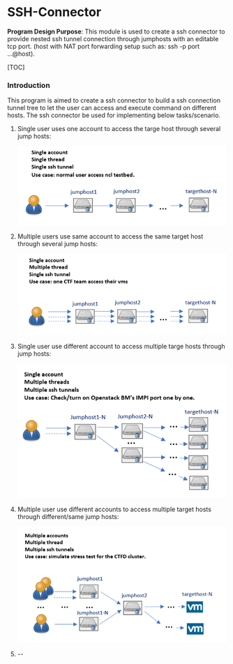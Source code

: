 # SSH-Connector

**Program Design Purpose**: This module is used to create a ssh connector to provide nested ssh tunnel connection through jumphosts with an editable tcp port. (host with NAT port forwarding setup such as: ssh -p port ...@host).

[TOC]

### Introduction 

This program is aimed to create a ssh connector to build a ssh connection tunnel tree to let the user can access and execute command on different hosts. The ssh connector be used for implementing below tasks/scenario. 

1. Single user uses one account to access the targe host through several jump hosts: 

   ![](doc/img/sshTunnel1.png)

2. Multiple users use same account to access the same target host through several jump hosts:

   ![](doc/img/sshTunnel2.png)

3. Single user use different account to access multiple targe hosts through jump hosts:

   ![](doc/img/sshTunnel3.png)

4. Multiple user use different accounts to access multiple target hosts through different/same jump hosts:

   ![](doc/img/sshTunnel4.png)

5. -- 
